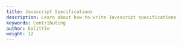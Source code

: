 ```yaml
---
title: Javascript Specifications
description: Learn about how to write Javascript specifications
keywords: Contributing
author: Dolittle
weight: 12
---
```

